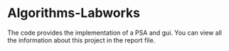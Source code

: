 # Algorithms-Labworks
The code provides the implementation of a PSA and gui. You can view all the information about this project in the report file.